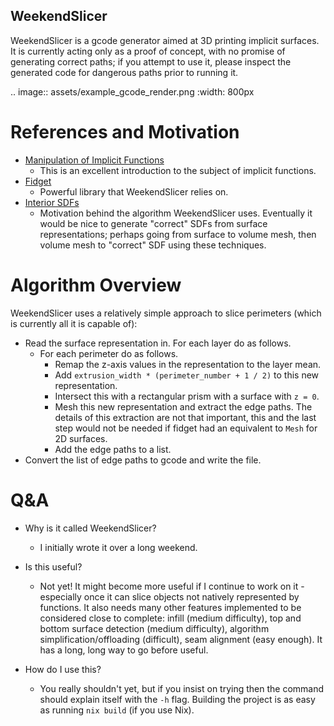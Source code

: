 ## WeekendSlicer

WeekendSlicer is a gcode generator aimed at 3D printing implicit surfaces. It is currently acting only as a proof of concept,
with no promise of generating correct paths; if you attempt to use it, please inspect the generated code for dangerous paths
prior to running it.

.. image:: assets/example_gcode_render.png
  :width: 800px

# References and Motivation

- [Manipulation of Implicit Functions](https://christopherolah.wordpress.com/2011/11/06/manipulation-of-implicit-functions-with-an-eye-on-cad/)
  - This is an excellent introduction to the subject of implicit functions.
- [Fidget](https://github.com/mkeeter/fidget)
  - Powerful library that WeekendSlicer relies on.
- [Interior SDFs](https://iquilezles.org/articles/interiordistance/)
  - Motivation behind the algorithm WeekendSlicer uses. Eventually it would be nice to generate "correct" SDFs from surface
    representations; perhaps going from surface to volume mesh, then volume mesh to "correct" SDF using these techniques.

# Algorithm Overview

WeekendSlicer uses a relatively simple approach to slice perimeters (which is currently all it is capable of):
- Read the surface representation in. For each layer do as follows.
  - For each perimeter do as follows.
    - Remap the z-axis values in the representation to the layer mean.
    - Add `extrusion_width * (perimeter_number + 1 / 2)` to this new representation.
    - Intersect this with a rectangular prism with a surface with `z = 0`.
    - Mesh this new representation and extract the edge paths. The details of this extraction are not that important, this
      and the last step would not be needed if fidget had an equivalent to `Mesh` for 2D surfaces.
    - Add the edge paths to a list.
- Convert the list of edge paths to gcode and write the file.

# Q&A

- Why is it called WeekendSlicer?
  - I initially wrote it over a long weekend.

- Is this useful?
  - Not yet! It might become more useful if I continue to work on it - especially once it can slice objects not natively
    represented by functions. It also needs many other features implemented to be considered close to complete: infill
    (medium difficulty), top and bottom surface detection (medium difficulty), algorithm simplification/offloading
    (difficult), seam alignment (easy enough). It has a long, long way to go before useful.

- How do I use this?
  - You really shouldn't yet, but if you insist on trying then the command should explain itself with the `-h` flag.
    Building the project is as easy as running `nix build` (if you use Nix).

